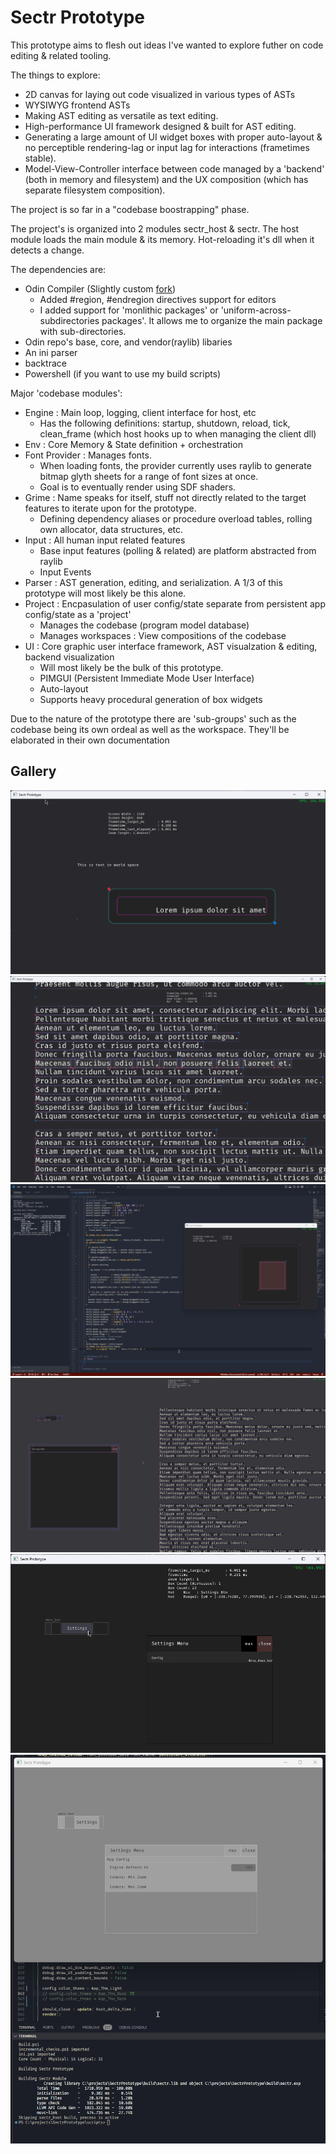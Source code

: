 # Sectr Prototype

This prototype aims to flesh out ideas I've wanted to explore futher on code editing & related tooling.

The things to explore:

* 2D canvas for laying out code visualized in various types of ASTs
* WYSIWYG frontend ASTs
* Making AST editing as versatile as text editing.
* High-performance UI framework designed & built for AST editing.
* Generating a large amount of UI widget boxes with proper auto-layout & no perceptible rendering-lag or input lag for interactions (frametimes stable).
* Model-View-Controller interface between code managed by a 'backend' (both in memory and filesystem) and the UX composition (which has separate filesystem composition).

The project is so far in a "codebase boostrapping" phase.

The project's is organized into 2 modules sectr_host & sectr.
The host module loads the main module & its memory. Hot-reloading it's dll when it detects a change.

The dependencies are:

* Odin Compiler (Slightly custom [fork](https://github.com/Ed94/Odin))
  * Added #region, #endregion directives support for editors
  * I added support for 'monlithic packages' or 'uniform-across-subdirectories packages'. It allows me to organize the main package with sub-directories.
* Odin repo's base, core, and vendor(raylib) libaries
* An ini parser
* backtrace
* Powershell (if you want to use my build scripts)

Major 'codebase modules':

* Engine : Main loop, logging, client interface for host, etc
  * Has the following definitions: startup, shutdown, reload, tick, clean_frame (which host hooks up to when managing the client dll)
* Env : Core Memory & State definition + orchestration
* Font Provider : Manages fonts.
  * When loading fonts, the provider currently uses raylib to generate bitmap glyth sheets for a range of font sizes at once.
  * Goal is to eventually render using SDF shaders.
* Grime : Name speaks for itself, stuff not directly related to the target features to iterate upon for the prototype.
  * Defining dependency aliases or procedure overload tables, rolling own allocator, data structures, etc.
* Input : All human input related features
  * Base input features (polling & related) are platform abstracted from raylib
  * Input Events
* Parser : AST generation, editing, and serialization. A 1/3 of this prototype will most likely be this alone.
* Project : Encpasulation of user config/state separate from persistent app config/state as a 'project'
  * Manages the codebase (program model database)
  * Manages workspaces : View compositions of the codebase
* UI : Core graphic user interface framework, AST visualzation & editing, backend visualization
  * Will most likely be the bulk of this prototype.
  * PIMGUI (Persistent Immediate Mode User Interface)
  * Auto-layout
  * Supports heavy procedural generation of box widgets

Due to the nature of the prototype there are 'sub-groups' such as the codebase being its own ordeal as well as the workspace.
They'll be elaborated in their own documentation

## Gallery

![img](docs/assets/sectr_host_2024-03-09_04-30-27.png)
![img](docs/assets/sectr_host_2024-05-04_12-29-39.png)
![img](docs/assets/Code_2024-05-04_12-55-53.png)
![img](docs/assets/sectr_host_2024-05-11_22-34-15.png)
![img](docs/assets/sectr_host_2024-05-15_03-32-36.png)
![img](docs/assets/Code_2024-05-21_23-15-16.gif)
